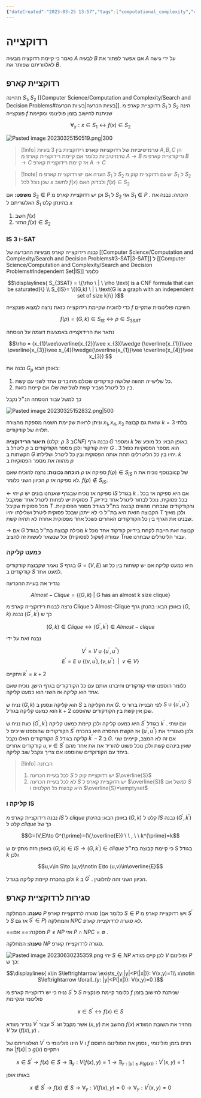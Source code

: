 ```yaml
---
{"dateCreated":"2023-03-25 13:57","tags":["computational_complexity","computational_models","computer_science"],"pageDirection":"rtl","dg-publish":true,"permalink":"/computer-science/computation-and-complexity/karp-reduction/","dgPassFrontmatter":true}
---
```



# רדוקצייה
נאמר כי קיימת רדוקציה מבעיה $A$ לבעיה $B$ אם אפשר לפתור את $A$ על ידי גישה לאלגוריתם שפותר את $B$.

## רדוקציית קארפ
תהיינה $S_{1},S_{2}$ [[Computer Science/Computation and Complexity/Search and Decision Problems#בעיות הכרעה\|בעיות הכרעה]]. רדוקציית קארפ מ $S_{1}$ ל $S_{2}$ הינה פונקצייה $f$ שניתנת לחישוב בזמן פולינומי ומקיימת 

$$\forall_{x}: x\in S_{1}\leftrightarrow f(x)\in S_{2}$$

![Pasted image 20230325150519.png|300](/img/user/Assets/Pasted%20image%2020230325150519.png)

>[!info] __טרנזיטיביות של רדוקציות קארפ__ 
רידוקציות בין 3 בעיות $A,B,C$ הן טרנזיטיביות כלומר אם קיימת רידוקציית קארפ מ $A\to B$ וריקודציית קארפ מ $B\to C$ אז קיימת רידוקציית קארפ $A\to C$ 

>[!note] הערה
>אם יש רדוקציית קארפ מ $S_{1}$ ל $S_{2}$ יש גם רדוקציית קוק מ $S_1$ ל $S_{2}$ שכן נוכל לכל $x$ לחשב $f(x)$  ולבדוק האם $f(x)\in S_{2}$ 

__משפט:__ אם $S_{2}\in P$ וכן יש רדוקציית קארפ מ $S_{1}$ ל $S_{2}$ אזי $S_{1}\in P$ .
_הוכחה:_ נבנה את האלגוריתם ל $S_{1}$ בהינתן קלט $x$
1) חשב $f(x)$ 
2) החזר $f(x)\in S_{2}$ 

### IS ו 3-SAT
 נבנה רידוקצייה קארפ מבעיות ההכרעה של [[Computer Science/Computation and Complexity/Search and Decision Problems#3-SAT\|3-SAT]] ל [[Computer Science/Computation and Complexity/Search and Decision Problems#Independent Set\|IS]] כלומר 

$$\displaylines{
S_{3SAT} = \{\rho  \ |  \ \rho \text{ is a CNF formula that can be saturated}\} \\
S_{IS}= \{(G,k) \ | \ \text{G is a graph with an independent set of size k}\}
}$$

כדי להוכיח שקיימת רידוקצייה כזאת נרצה למצוא פונקצייה $f$ חשיבה פולינומית שתקיים 

$$f(\rho) = (G,k)\in S_{IS}\leftrightarrow \rho\in S_{3SAT}$$

נתאר את הרידוקצייה באמצעות דוגמה על הנוסחה 

$$\rho = (x_{1}\vee\overline{x_{2}}\vee x_{3})\wedge (\overline{x_{1}}\vee \overline{x_{3}}\vee x_{4})\wedge(\overline{x_{1}}\vee \overline{x_{4}}\vee x_{3}) $$

נבנה את $G_{\rho}$ באופן הבא: 
1. כל שלישייה תהווה שלושה קודקודים שכולם מחוברים אחד לשני עם קשת.
2. בין כל ליטרל נעביר קשת לשלישה שלו אם קיימת כזאת.

כך למשל עבור הנוסחה הנ״ל נקבל 

![Pasted image 20230325152832.png|500](/img/user/Assets/Pasted%20image%2020230325152832.png)

וניתן לראות שקיימת השמה מספקת מהצורה $x_{1},x_{4},x_{3}$ שזאת גם קבוצה $k=3$ בלתי תלויה של קודקודים.

__תיאור הרידוקציה__ (קלט: $\rho$ ב $3CNF$) 
נבנה גרף $G$ ומספר $k$ באופן הבא:
כל מופע של ליטרל ב $\rho$ יהיה קודקוד ולכן מספר הקודקודים ב $G$ הוא מספר הפסוקיות כפול $3$ .
הקשתות ב $G$ יהיו בין כל הליטרלים תחת אותה הפסוקית ובין כל ליטרל ושלילתו.
$k$ מהווה את מספר הפסוקיות ב $\rho$ 

__הוכחה נכונות__:
נרצה להוכיח שאם $\rho$ ספיקה אז $f(\rho)\in S_{IS}$ ובנוסף נוכיח את הcp של הכיוון השני כלומר $\rho$ לא ספיקה אז. $f(\rho)\notin S_{IS}$.

$\leftarrow$ יהי $\rho$ ספיקה אז נוכיח שבגרף שאנחנו בונים יש $IS$ בגודל $k$ .
אם היא ספיקה אז בכל פסוקית יש לפחות ליטרל אחד שמקבל $T$ בכל פסוקית. נוכל לבחור ליטרל אחד _בידיוק_ מכל פסוקית שקיבל $T$ והקודקודים שנבחרו מהווים קבוצה בת״ל בגודל מספר הפסוקיות. הקבוצה הזאת היא בת״ל כי לא ייתכן שבכל פסוקית ליטרל ושלילתו יהיו $T$ ולכן מאיך שבנינו את הגרף בין כל הקודקודים האחרים כשכל אחד מפסוקית אחרת לא תהיה קשת. 

$\rightarrow$ אם $G$ מכילה קבוצה בת״ל בגודל $k$ קבוצה זאת חייבת לקחת בידיוק קודקוד אחד מכל עמודה (שקול לפסוקית) וכל שנשאר לעשות זה להציב True עבור הליטרלים שבחרנו.

### כמעט קליקה
נאמר שקבוצת קודקודים $S$ בגרף $G=(V,E)$ היא כמעט קליקה אם יש קשתות בין כל זוג קודקודים ב $S$ למעט אחד.

נגדיר את בעיית ההכרעה 

$$Almost-Clique = \{(G,k) \ |  \ \text{G has an almost k size clique}\}$$

נרצה לבנות רידוקצייה קארפ מ Clique ל Almost-Clique באופן הבא:
בהנתן גרף $(G,k)$ נבנה $(G^{\prime},k^{\prime})$ כך ש 

$$(G,k)\in Clique \leftrightarrow (G^{\prime},k^{\prime})\in Almost-clique$$

נבנה זאת על ידי 

$$V^{\prime}= V\cup \{u^{\prime},u^{\prime\prime }\}$$
$$E^{\prime}= E\cup \{(v,u^{\prime}),(v,u^{\prime\prime }) \ \ | \ \ v\in V\}$$

ויתקיים $k^{\prime}=k+2$

כלומר הוספנו שתי קודקודים וחיברנו אותם עם כל הקודקודים בגרף הישן.
נוכיח שאם אחד הוא קליקה אז השני הוא כמעט קליקה.

נניח ש $(G,k)$ הוא קליקה ונסמן ב $S$ את הקליקה ב $G$. לפי הבנייה ברור כי $S\cup\{u^{\prime},u^{\prime\prime}\}$ הוא כמעט קליקה בגודל $k+2$ שכן אין קשת בין הקודקודים שהוספנו.

כעת נניח ש $(G^{\prime},k^{\prime})$ היא כמעט קליקה ולכן קיימת כמעט קליקה $S^{\prime}$ בגודל $k^{\prime}$ .
אם שתי הקודקודים שהוספנו שייכים ל $S^{\prime}$ אז הקשת החסרה היא בהכרח $(u^{\prime},u^{\prime\prime})$ ולכן כשנוריד את הקודקודים האלו נקבל $S$ קליקה בגודל $k^{\prime}-2$ ב $G$.
אם זה לא המצב, קיימים שני קודקודים אחרים $u,v\in S^{\prime}$ שאין בינהם קשת ולכן נוכל פשוט להוריד את את אחד מהם ביחד עם הקודוקדים שהוספנו אם צריך ונקבל שוב קליקה.

>[!info] הבחנה
>1. לכל בעיית הכרעה $S$ יש רדוקציית קוק ל $\overline{S}$  
>2. לא לכל בעיית הכרעה $S$ יש רדוקציית קארפ ל $\overline{S}$ למשל אם $S$ היא קבוצת כל הקלטים ו $\overline{S}=\emptyset$ 

### קליקה ו IS
נבנה רידוקציית קארפ מ $IS$ ל $clique$ באופן הבא:
בהינתן $(G,k)$ קלט ל $IS$ נבנה $(G^{\prime},k^{\prime})$ קלט ל $clique$ כך של 

$$G=(V,E)\to G^{\prime}=(V,\overline{E}) \ \ , \ \ k^{\prime}=k$$

באופן הזה מתקיים ש $(G,k)\in IS \to (G,k^{\prime})\in clique$ כי קיימת קבוצה בת״ל $S$ בגודל $k$ ולכן 

$$u,v\in S\to (u,v)\notin E\to (u,v)\in\overline{E}$$

ולכן בהכרח קיימת קליקה בגודל $k$ ב $G^{\prime}$ .
הכיוון השני זהה לחלוטין.

## סגירות לרדוקציית קארפ
__טענה:__
המחלקה $P$ סגורה לרדוקציית קארפ (כלומר אם $S\in P$ ויש רדוקציית קארפ מ $S^{\prime}$ ל $S$ אז גם $S^{\prime}\in P$) והמחלקה $NPC$ _לא סגורה לרדוקציית קארפ_.

==מסקנה:== אם $P\neq NP$ אזי $P\cap NPC =\emptyset$ .

__טענה:__
המחלקה $NP$ סגורה לרדוקציית קארפ.

![Pasted image 20230630235359.png](/img/user/Assets/Pasted%20image%2020230630235359.png)
יהי $S\in NP$ לכן קיים מוודא $V$ ופולינום $P$ כך ש:

$$\displaylines{
x\in S\leftrightarrow \exists_{y:|y|<P(|x|)}: V(x,y)=1\\
x\notin S\leftrightarrow \forall_{y: |y|<P(|x|)}: V(x,y)=0
}$$

נניח כי יש רדוקציית קארפ מ $S^{\prime}$ ל $S$ כלומר קיימת פונקציה $f$ שניתנת לחישוב בזמן פולינומי ומקיימת 

$$x\in S^{\prime}\leftrightarrow f(x)\in S$$

נגדיר מוודא $V^{\prime}$ עבור $S^{\prime}$ אשר מקבל זוג $(x,y)$ מחשב את $f(x)$ מחזיר את תשובת המוודא $V$ על $(f(x),y)$ . 

האלגוריתם של $V^{\prime}$ הינו פולינומי כי $V$ ו $f$ רצים בזמן פולינומי , נסמן את הפולינום החוסם את $|f(x)|$ כ $g(x)$  ויתקיים

$$x\in S^{\prime}\to f(x)\in S \to \exists_{y}: V(f(x),y)=1 \to \exists_{y:|y|\leq P(g(x))}: V^{\prime}(x,y)=1$$

באותו אופן 

$$x\notin S^{\prime}\to f(x)\notin S\to \forall_{y}:V(f(x),y)=0 \to \forall_{y}: V^{\prime}(x,y)=0$$

